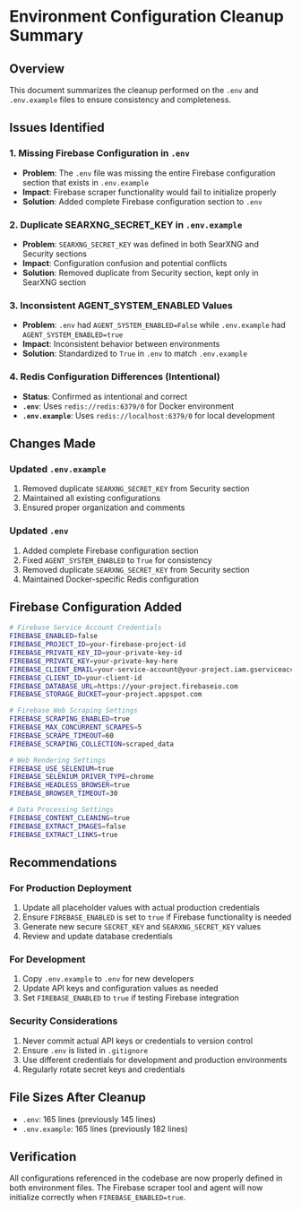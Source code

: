 # Environment Configuration Cleanup Summary

## Overview
This document summarizes the cleanup performed on the `.env` and `.env.example` files to ensure consistency and completeness.

## Issues Identified

### 1. Missing Firebase Configuration in `.env`
- **Problem**: The `.env` file was missing the entire Firebase configuration section that exists in `.env.example`
- **Impact**: Firebase scraper functionality would fail to initialize properly
- **Solution**: Added complete Firebase configuration section to `.env`

### 2. Duplicate SEARXNG_SECRET_KEY in `.env.example`
- **Problem**: `SEARXNG_SECRET_KEY` was defined in both SearXNG and Security sections
- **Impact**: Configuration confusion and potential conflicts
- **Solution**: Removed duplicate from Security section, kept only in SearXNG section

### 3. Inconsistent AGENT_SYSTEM_ENABLED Values
- **Problem**: `.env` had `AGENT_SYSTEM_ENABLED=False` while `.env.example` had `AGENT_SYSTEM_ENABLED=true`
- **Impact**: Inconsistent behavior between environments
- **Solution**: Standardized to `True` in `.env` to match `.env.example`

### 4. Redis Configuration Differences (Intentional)
- **Status**: Confirmed as intentional and correct
- **`.env`**: Uses `redis://redis:6379/0` for Docker environment
- **`.env.example`**: Uses `redis://localhost:6379/0` for local development

## Changes Made

### Updated `.env.example`
1. Removed duplicate `SEARXNG_SECRET_KEY` from Security section
2. Maintained all existing configurations
3. Ensured proper organization and comments

### Updated `.env`
1. Added complete Firebase configuration section
2. Fixed `AGENT_SYSTEM_ENABLED` to `True` for consistency
3. Removed duplicate `SEARXNG_SECRET_KEY` from Security section
4. Maintained Docker-specific Redis configuration

## Firebase Configuration Added
```bash
# Firebase Service Account Credentials
FIREBASE_ENABLED=false
FIREBASE_PROJECT_ID=your-firebase-project-id
FIREBASE_PRIVATE_KEY_ID=your-private-key-id
FIREBASE_PRIVATE_KEY=your-private-key-here
FIREBASE_CLIENT_EMAIL=your-service-account@your-project.iam.gserviceaccount.com
FIREBASE_CLIENT_ID=your-client-id
FIREBASE_DATABASE_URL=https://your-project.firebaseio.com
FIREBASE_STORAGE_BUCKET=your-project.appspot.com

# Firebase Web Scraping Settings
FIREBASE_SCRAPING_ENABLED=true
FIREBASE_MAX_CONCURRENT_SCRAPES=5
FIREBASE_SCRAPE_TIMEOUT=60
FIREBASE_SCRAPING_COLLECTION=scraped_data

# Web Rendering Settings
FIREBASE_USE_SELENIUM=true
FIREBASE_SELENIUM_DRIVER_TYPE=chrome
FIREBASE_HEADLESS_BROWSER=true
FIREBASE_BROWSER_TIMEOUT=30

# Data Processing Settings
FIREBASE_CONTENT_CLEANING=true
FIREBASE_EXTRACT_IMAGES=false
FIREBASE_EXTRACT_LINKS=true
```

## Recommendations

### For Production Deployment
1. Update all placeholder values with actual production credentials
2. Ensure `FIREBASE_ENABLED` is set to `true` if Firebase functionality is needed
3. Generate new secure `SECRET_KEY` and `SEARXNG_SECRET_KEY` values
4. Review and update database credentials

### For Development
1. Copy `.env.example` to `.env` for new developers
2. Update API keys and configuration values as needed
3. Set `FIREBASE_ENABLED` to `true` if testing Firebase integration

### Security Considerations
1. Never commit actual API keys or credentials to version control
2. Ensure `.env` is listed in `.gitignore`
3. Use different credentials for development and production environments
4. Regularly rotate secret keys and credentials

## File Sizes After Cleanup
- `.env`: 165 lines (previously 145 lines)
- `.env.example`: 165 lines (previously 182 lines)

## Verification
All configurations referenced in the codebase are now properly defined in both environment files. The Firebase scraper tool and agent will now initialize correctly when `FIREBASE_ENABLED=true`.